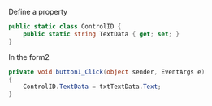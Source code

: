 Define a property

```c#
public static class ControlID {  
    public static string TextData { get; set; }
}
```
In the form2

```c#
private void button1_Click(object sender, EventArgs e)
{  
    ControlID.TextData = txtTextData.Text;   
}
```

